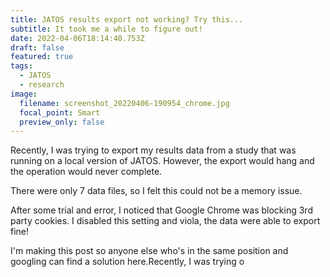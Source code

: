 ```yaml
---
title: JATOS results export not working? Try this...
subtitle: It took me a while to figure out!
date: 2022-04-06T18:14:40.753Z
draft: false
featured: true
tags:
  - JATOS
  - research
image:
  filename: screenshot_20220406-190954_chrome.jpg
  focal_point: Smart
  preview_only: false
---
```

Recently, I  was trying  to export my results data from a study that was running on a local version of JATOS. However, the export would hang and the operation would never complete.

There were only 7 data files, so I felt this could not be a memory issue. 

After some trial and error, I noticed that Google Chrome was blocking 3rd party cookies. I disabled this setting and viola, the data were able to export fine!

I'm making this post so anyone else who's in the same position and googling can find a solution here.Recently, I  was trying  o